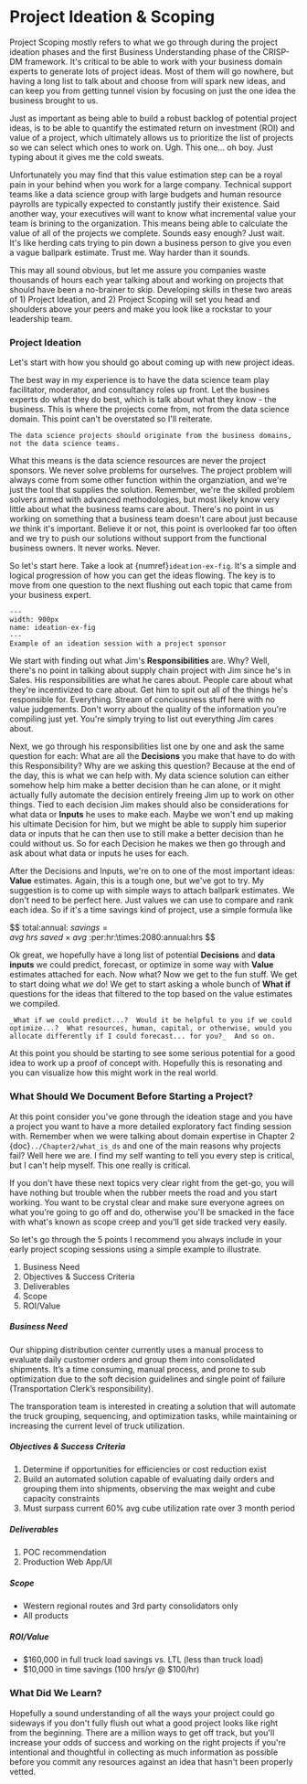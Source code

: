 # Project Ideation & Scoping

Project Scoping mostly refers to what we go through during the project ideation phases and the first Business Understanding phase of the CRISP-DM framework.  It's critical to be able to work with your business domain experts to generate lots of project ideas.  Most of them will go nowhere, but having a long list to talk about and choose from will spark new ideas, and can keep you from getting tunnel vision by focusing on just the one idea the business brought to us.  

Just as important as being able to build a robust backlog of potential project ideas, is to be able to quantify the estimated return on investment (ROI) and value of a project, which ultimately allows us to prioritize the list of projects so we can select which ones to work on.  Ugh.  This one... oh boy.  Just typing about it gives me the cold sweats.

Unfortunately you may find that this value estimation step can be a royal pain in your behind when you work for a large company.  Technical support teams like a data science group with large budgets and human resource payrolls are typically expected to constantly justify their existence.  Said another way, your executives will want to know what incremental value your team is brining to the organization.  This means being able to calculate the value of all of the projects we complete.  Sounds easy enough?  Just wait.  It's like herding cats trying to pin down a business person to give you even a vague ballpark estimate.  Trust me.  Way harder than it sounds.

This may all sound obvious, but let me assure you companies waste thousands of hours each year talking about and working on projects that should have been a no-brainer to skip.  Developing skills in these two areas of 1) Project Ideation, and 2) Project Scoping will set you head and shoulders above your peers and make you look like a rockstar to your leadership team.

<h3>Project Ideation</h3>

Let's start with how you should go about coming up with new project ideas.  

The best way in my experience is to have the data science team play facilitator, moderator, and consultancy roles up front.  Let the busines experts do what they do best, which is talk about what they know - the business.  This is where the projects come from, not from the data science domain.  This point can't be overstated so I'll reiterate.

```{tip}
The data science projects should originate from the business domains, not the data science teams.
```

What this means is the data science resources are never the project sponsors.  We never solve problems for ourselves.  The project problem will always come from some other function within the organziation, and we're just the tool that supplies the solution.  Remember, we're the skilled problem solvers armed with advanced methodologies, but most likely know very little about what the business teams care about.  There's no point in us working on something that a business team doesn't care about just because _we_ think it's important.  Believe it or not, this point is overlooked far too often and we try to push our solutions without support from the functional business owners.  It never works.  Never.

So let's start here.  Take a look at {numref}`ideation-ex-fig`.  It's a simple and logical progression of how you can get the ideas flowing.  The key is to move from one question to the next flushing out each topic that came from your business expert.

```{figure} ../images/ideation_ex.png
---
width: 900px
name: ideation-ex-fig
---
Example of an ideation session with a project sponsor
```

We start with finding out what Jim's **Responsibilities** are.  Why?  Well, there's no point in talking about supply chain project with Jim since he's in Sales.  His responsibilities are what he cares about.  People care about what they're incentivized to care about.  Get him to spit out all of the things he's responsible for.  Everything.  Stream of conciousness stuff here with no value judgements.  Don't worry about the quality of the information you're compiling just yet.  You're simply trying to list out everything Jim cares about.

Next, we go through his responsibilities list one by one and ask the same question for each:  What are all the **Decisions** you make that have to do with this Responsibility?  Why are we asking this question?  Because at the end of the day, this is what we can help with.  My data science solution can either somehow help him make a better decision than he can alone, or it might actually fully automate the decision entirely freeing Jim up to work on other things.  Tied to each decision Jim makes should also be considerations for what data or **Inputs** he uses to make each.  Maybe we won't end up making his ultimate Decision for him, but we might be able to supply him superior data or inputs that he can then use to still make a better decision than he could without us.  So for each Decision he makes we then go through and ask about what data or inputs he uses for each.

After the Decisions and Inputs, we're on to one of the most important ideas:  **Value** estimates.  Again, this is a tough one, but we've got to try.  My suggestion is to come up with simple ways to attach ballpark estimates.  We don't need to be perfect here.  Just values we can use to compare and rank each idea.  So if it's a time savings kind of project, use a simple formula like 

$$
total\:annual\:$\:savings = avg\:hrs\:saved\:\times\:avg\:$\:per\:hr\:\times\:2080\:annual\:hrs 
$$
<br>

Ok great, we hopefully have a long list of potential **Decisions** and **data inputs** we could predict, forecast, or optimize in some way with **Value** estimates attached for each. Now what? Now we get to the fun stuff.  We get to start doing what _we_ do!  We get to start asking a whole bunch of **What if** questions for the ideas that filtered to the top based on the value estimates we compiled.

```{note}
_What if we could predict...?  Would it be helpful to you if we could optimize...?  What resources, human, capital, or otherwise, would you allocate differently if I could forecast... for you?_  And so on. 
```

At this point you should be starting to see some serious potential for a good idea to work up a proof of concept with.  Hopefully this is resonating and you can visualize how this might work in the real world.

<h3>What Should We Document Before Starting a Project?</h3>

At this point consider you've gone through the ideation stage and you have a project you want to have a more detailed exploratory fact finding session with.  Remember when we were talking about domain expertise in Chapter 2 {doc}`../Chapter2/what_is_ds` and one of the main reasons why projects fail?  Well here we are.  I find my self wanting to tell you every step is critical, but I can't help myself.  This one really is critical.

If you don't have these next topics very clear right from the get-go, you will have nothing but trouble when the rubber meets the road and you start working.  You want to be crystal clear and make sure everyone agrees on what you're going to go off and do, otherwise you'll be smacked in the face with what's known as scope creep and you'll get side tracked very easily.

So let's go through the 5 points I recommend you always include in your early project scoping sessions using a simple example to illustrate.

 1. Business Need
 2. Objectives & Success Criteria
 3. Deliverables
 4. Scope
 5. ROI/Value

<h5>Business Need</h5>

Our shipping distribution center currently uses a manual process to evaluate daily customer orders and group them into consolidated shipments.  It’s a time consuming, manual process, and prone to sub optimization due to the soft decision guidelines and single point of failure (Transportation Clerk’s responsibility).

The transporation team is interested in creating a solution that will automate the truck grouping, sequencing, and optimization tasks, while maintaining or increasing the current level of truck utilization.

<h5>Objectives & Success Criteria</h5>

 1. Determine if opportunities for efficiencies or cost reduction exist
 2. Build an automated solution capable of evaluating daily orders and grouping them into shipments, observing the max weight and cube capacity constraints
 3. Must surpass current 60% avg cube utilization rate over 3 month period

<h5>Deliverables</h5>

 1. POC recommendation
 2. Production Web App/UI

<h5>Scope</h5>

 - Western regional routes and 3rd party consolidators only
 - All products

<h5>ROI/Value</h5>

 - \$160,000 in full truck load savings vs. LTL (less than truck load)
 - \$10,000 in time savings (100 hrs/yr @ $100/hr)

<h3>What Did We Learn?</h3>

Hopefully a sound understanding of all the ways your project could go sideways if you don't fully flush out what a good project looks like right from the beginning.  There are a million ways to get off track, but you'll increase your odds of success and working on the right projects if you're intentional and thoughtful in collecting as much information as possible before you commit any resources against an idea that hasn't been properly vetted.
